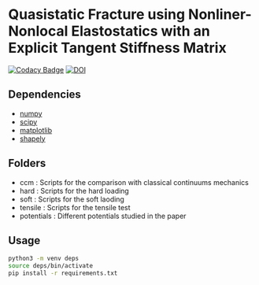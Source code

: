 # Quasistatic Fracture using Nonliner-Nonlocal Elastostatics with an Explicit Tangent Stiffness Matrix

[![Codacy Badge](https://app.codacy.com/project/badge/Grade/0e3012d373d24b47bdc85345edc46a22)](https://www.codacy.com/gh/diehlpk/AnalyticStiffnessPython/dashboard?utm_source=github.com&amp;utm_medium=referral&amp;utm_content=diehlpk/AnalyticStiffnessPython&amp;utm_campaign=Badge_Grade) [![DOI](https://zenodo.org/badge/DOI/10.5281/zenodo.5484312.svg)](https://doi.org/10.5281/zenodo.5484312)



## Dependencies

* [numpy](https://numpy.org/)
* [scipy](https://www.scipy.org/)
* [matplotlib](https://matplotlib.org/)
* [shapely](https://pypi.org/project/Shapely/)

## Folders 

* ccm : Scripts for the comparison with classical continuums mechanics 
* hard : Scripts for the hard loading 
* soft : Scripts for the soft laoding 
* tensile : Scripts for the tensile test
* potentials : Different potentials studied in the paper
## Usage

```bash
python3 -m venv deps
source deps/bin/activate
pip install -r requirements.txt
```
